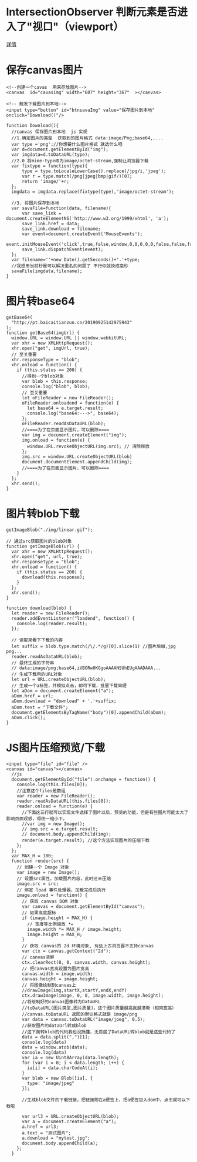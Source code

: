 

# IntersectionObserver 判断元素是否进入了"视口"（viewport）
[详情](http://www.ruanyifeng.com/blog/2016/11/intersectionobserver_api.html)

# 保存canvas图片
>

    <!--创建一个cavas  用来存放图片-->
    <canvas  id="cavasimg" width="607" height="367"  ></canvas> 
        
    <!-- 触发下载图片到本地-->
    <input type="button" id="btnsavaImg" value="保存图片到本地" onclick="Download()"/> 

    function Download(){
      //canvas 保存图片到本地  js 实现
      //1.确定图片的类型  获取到的图片格式 data:image/Png;base64,....
      var type ='png';//你想要什么图片格式 就选什么吧
      var d=document.getElementById("img");
      var imgdata=d.toDataURL(type);
      //2.0 将mime-type改为image/octet-stream,强制让浏览器下载
      var fixtype = function(type){
          type = type.toLocaleLowerCase().replace(/jpg/i,'jpeg');
          var r = type.match(/png|jpeg|bmp|gif/)[0];
          return 'image/'+r;
      };
      imgdata = imgdata.replace(fixtype(type),'image/octet-stream');

      //3. 将图片保存到本地
      var savaFile=function(data, filename){
          var save_link = document.createElementNS('http://www.w3.org/1999/xhtml', 'a');
          save_link.href = data;
          save_link.download = filename;
          var event=document.createEvent('MouseEvents');
          event.initMouseEvent('click',true,false,window,0,0,0,0,0,false,false,false,false,0,null);
          save_link.dispatchEvent(event);
      };
      var filename=''+new Date().getSeconds()+'.'+type;  
      //我想用当前秒是可以解决重名的问题了 不行你就换成毫秒
      savaFile(imgdata,filename);
    }

    

 # <a name="图片转base64">图片转base64</a>
>
    getBase64(
      "http://pt.baicaitianzun.cn/20190925142975943"
    );
    function getBase64(imgUrl) {
      window.URL = window.URL || window.webkitURL;
      var xhr = new XMLHttpRequest();
      xhr.open("get", imgUrl, true);
      // 至关重要
      xhr.responseType = "blob";
      xhr.onload = function() {
        if (this.status == 200) {
          //得到一个blob对象
          var blob = this.response;
          console.log("blob", blob);
          // 至关重要
          let oFileReader = new FileReader();
          oFileReader.onloadend = function(e) {
            let base64 = e.target.result;
            console.log("base64:--->", base64);
          };
          oFileReader.readAsDataURL(blob);
          //====为了在页面显示图片，可以删除====
          var img = document.createElement("img");
          img.onload = function(e) {
            window.URL.revokeObjectURL(img.src); // 清除释放
          };
          img.src = window.URL.createObjectURL(blob)
          document.documentElement.appendChild(img);
          //====为了在页面显示图片，可以删除====
        }
      };
      xhr.send();
    }

# <a name="图片转blob下载">图片转blob下载</a>
>
    getImageBlob("./img/linear.gif");

    // 通过src获取图片的blob对象
    function getImageBlob(url) {
      var xhr = new XMLHttpRequest();
      xhr.open("get", url, true);
      xhr.responseType = "blob";
      xhr.onload = function() {
        if (this.status == 200) {
          download(this.response);
        }
      };
      xhr.send();
    }

    function download(blob) {
      let reader = new FileReader();
      reader.addEventListener("loadend", function() {
        console.log(reader.result);
      });

      // 读取来看下下载的内容
      let suffix = blob.type.match(/\/.*/g)[0].slice(1) //图片后缀,jpg png...
      reader.readAsDataURL(blob);
      // 最终生成的字符串
      // data:image/png;base64,iVBORw0KGgoAAAANSUhEUgAAADAAA...
      // 生成下载用的URL对象
      let url = URL.createObjectURL(blob);
      // 生成一个a标签，并模拟点击，即可下载，批量下载同理
      let aDom = document.createElement("a");
      aDom.href = url;
      aDom.download = "download" + '.'+suffix;
      aDom.text = "下载文件";
      document.getElementsByTagName("body")[0].appendChild(aDom);
      aDom.click();
    }


# JS图片压缩预览/下载
>
    <input type="file" id="file" />
    <canvas id="canvas"></canvas>
      //js
      document.getElementById("file").onchange = function() {
        console.log(this.files[0]);
        //注意这个files是数组
        var reader = new FileReader();
        reader.readAsDataURL(this.files[0]);
        reader.onload = function(e) {
          //下面这三行就可以实现文件选择了图片以后，预览的功能，但是有些图片可能太大了影响页面观感，得统一缩小下。
          //var img = new Image();
          // img.src = e.target.result;
          // document.body.appendChild(img);
          render(e.target.result); //这个方法实现图片的压缩下载
        };
      };
      var MAX_H = 100;
      function render(src) {
        // 创建一个 Image 对象
        var image = new Image();
        // 设置src属性，加载图片内容，此时还未压缩
        image.src = src;
        // 绑定 load 事件处理器，加载完成后执行
        image.onload = function() {
          // 获取 canvas DOM 对象
          var canvas = document.getElementById("canvas");
          // 如果高度超标
          if (image.height > MAX_H) {
            // 宽度等比例缩放 *=
            image.width *= MAX_H / image.height;
            image.height = MAX_H;
          }
          // 获取 canvas的 2d 环境对象, 有些上古浏览器不支持canvas
          var ctx = canvas.getContext("2d");
          // canvas清屏
          ctx.clearRect(0, 0, canvas.width, canvas.height);
          // 把canvas宽高设置为图片宽高
          canvas.width = image.width;
          canvas.height = image.height;
          // 将图像绘制到canvas上
          //drawImage(img,startX,startY,endX,endY)
          ctx.drawImage(image, 0, 0, image.width, image.height);
          //将绘制好的canvas图像转为DataURL
          //toDataURL(图片类型,图片质量)，这个图片质量越高就越清晰（相同宽高）
          //canvas.toDataURL 返回的默认格式就是 image/png
          var data = canvas.toDataURL("image/jpeg", 0.5);
          //获取图片的dataUrl转成blob
          //这下面转blob的代码我也没搞懂，无百度了DataURL转blob就是这些代码了
          data = data.split(",")[1];
          console.log(data)
          data = window.atob(data);
          console.log(data)
          var ia = new Uint8Array(data.length);
          for (var i = 0; i < data.length; i++) {
            ia[i] = data.charCodeAt(i);
          }
          var blob = new Blob([ia], {
            type: "image/jpeg"
          });

          //生成blob文件的下载链接，把链接附在a便签上，把a便签加入dom中，点击就可以下载啦

          var url3 = URL.createObjectURL(blob);
          var a = document.createElement("a");
          a.href = url3;
          a.text = "测试图片";
          a.download = "mytest.jpg";
          document.body.appendChild(a);
        };
      }
